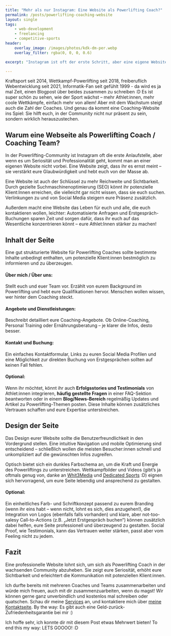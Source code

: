 ```yaml
---
title: "Mehr als nur Instagram: Eine Website als Powerlifting Coach?"
permalink: /posts/powerlifting-coaching-website
layout: single
tags:
    - web-development
    - freelancing
    - competitive-sports
header:
    overlay_image: /images/photos/kdk-dm-per.webp
    overlay_filter: rgba(0, 0, 0, 0.6)

excerpt: "Instagram ist oft der erste Schritt, aber eine eigene Website bringt dein Coaching auf das nächste Level. Ich habe hier mal zusammengefasst, warum es sich für dich als Powerlifting Coach lohnt, eine eigene Website zu haben, was du darauf zeigen solltest und wie sie dir hilft, in der wachsenden Community herauszustechen"

---
```



Kraftsport seit 2014, Wettkampf-Powerlifting seit 2018, freiberuflich Webentwicklung seit 2021, Informatik-Fan seit gefühlt 1999 - da wird es ja mal Zeit, einen Blogpost über beides zusammen zu schreiben :D Es ist super schön zu sehen, wie der Sport wächst – mehr Athlet:innen, mehr coole Wettkämpfe, einfach mehr von allem! Aber mit dem Wachstum steigt auch die Zahl der Coaches. Und genau da kommt eine Coaching-Website ins Spiel: Sie hilft euch, in der Community nicht nur präsent zu sein, sondern wirklich herauszustechen.


## Warum eine Webseite als Powerlifting Coach / Coaching Team?

In der Powerlifting-Community ist Instagram oft die erste Anlaufstelle, aber wenn es um Seriosität und Professionalität geht, kommt man an einer eigenen Website nicht vorbei. Eine Website zeigt, dass ihr es ernst meint – sie verstärkt eure Glaubwürdigkeit und hebt euch von der Masse ab.

Eine Website ist auch der Schlüssel zu mehr Reichweite und Sichtbarkeit. Durch gezielte Suchmaschinenoptimierung (SEO) könnt ihr potenzielle Klient:Innen erreichen, die vielleicht gar nicht wissen, dass sie euch suchen. Verlinkungen zu und von Social Media steigern eure Präsenz zusätzlich.

Außerdem macht eine Website das Leben für euch und alle, die euch kontaktieren wollen, leichter: Automatisierte Anfragen und Erstgespräch-Buchungen sparen Zeit und sorgen dafür, dass ihr euch auf das Wesentliche konzentrieren könnt – eure Athlet:Innen stärker zu machen!




## Inhalt der Seite

Eine gut strukturierte Website für Powerlifting Coaches sollte bestimmte Inhalte unbedingt enthalten, um potenzielle Klient:innen bestmöglich zu informieren und zu überzeugen.

#### Über mich / Über uns: 
Stellt euch und euer Team vor. Erzählt von eurem Background im Powerlifting und hebt eure Qualifikationen hervor. Menschen wollen wissen, wer hinter dem Coaching steckt.

#### Angebote und Dienstleistungen:
Beschreibt detailliert eure Coaching-Angebote. Ob Online-Coaching, Personal Training oder Ernährungsberatung – je klarer die Infos, desto besser.

#### Kontakt und Buchung:  
Ein einfaches Kontaktformular, Links zu euren Social Media Profilen und eine Möglichkeit zur direkten Buchung von Erstgesprächen sollten auf keinen Fall fehlen.

#### Optional:  
Wenn ihr möchtet, könnt ihr auch **Erfolgsstories und Testimonials** von Athlet:innen integrieren, **häufig gestellte Fragen** in einer FAQ-Sektion beantworten oder in einem **Blog/News-Bereich** regelmäßig Updates und Artikel zu Powerlifting-Themen posten. Diese Inhalte können zusätzliches Vertrauen schaffen und eure Expertise unterstreichen.


## Design der Seite

Das Design eurer Website sollte die Benutzerfreundlichkeit in den Vordergrund stellen. Eine intuitive Navigation und mobile Optimierung sind entscheidend – schließlich wollen die meisten Besucher:innen schnell und unkompliziert auf die gewünschten Infos zugreifen.

Optisch bietet sich ein dunkles Farbschema an, um die Kraft und Energie des Powerliftings zu unterstreichen. Wettkampfbilder und Videos (gibt’s ja oftmals genug von, danke an [Whit3Media](https://www.instagram.com/whit3_media/) und [Dedicated Sports](https://www.instagram.com/dedicatedsports/) :D) eignen sich hervorragend, um eure Seite lebendig und ansprechend zu gestalten.

#### Optional:
Ein einheitliches Farb- und Schriftkonzept passend zu eurem Branding (wenn ihr eins habt – wenn nicht, lohnt es sich, dies anzugehen!), die Integration von Logos (ebenfalls falls vorhanden) und klare, aber not-too-salesy Call-to-Actions (z.B. „Jetzt Erstgespräch buchen“) können zusätzlich dabei helfen, eure Seite professionell und überzeugend zu gestalten. Social Proof, wie Testimonials, kann das Vertrauen weiter stärken, passt aber vom Feeling nicht zu jedem.


## Fazit

Eine professionelle Website lohnt sich, um sich als Powerlifting Coach in der wachsenden Community abzuheben. Sie zeigt eure Seriosität, erhöht eure Sichtbarkeit und erleichtert die Kommunikation mit potenziellen Klient:innen.

Ich durfte bereits mit mehreren Coaches und Teams zusammenarbeiten und würde mich freuen, auch mit dir zusammenzuarbeiten, wenn du magst! Wir können gerne ganz unverbindlich und kostenlos mal schreiben oder quatschen. Schau dir meine [Services](https://perstarke-webdev.de/services) an, und kontaktiere mich über [meine Kontaktseite](https://perstarke-webdev.de/contact). By the way: Es gibt auch eine Geld-zurück-Zufriedenheitsgarantie bei mir :)

Ich hoffe sehr, ich konnte dir mit diesem Post etwas Mehrwert bieten!
To end this my way: LETS GOOOO! :D